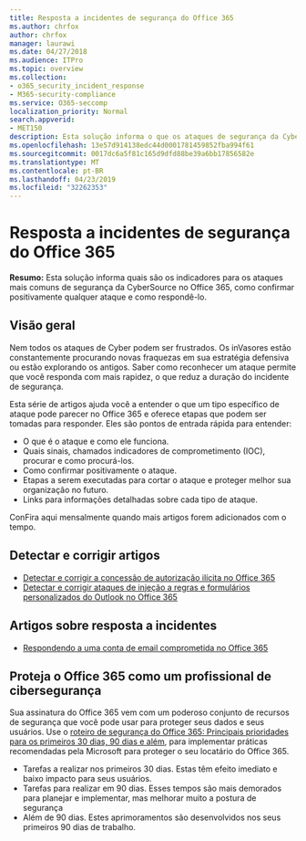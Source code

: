 ```yaml
---
title: Resposta a incidentes de segurança do Office 365
ms.author: chrfox
author: chrfox
manager: laurawi
ms.date: 04/27/2018
ms.audience: ITPro
ms.topic: overview
ms.collection:
- o365_security_incident_response
- M365-security-compliance
ms.service: O365-seccomp
localization_priority: Normal
search.appverid:
- MET150
description: Esta solução informa o que os ataques de segurança da Cyber mais comuns podem parecer no Office 365 e como respondê-los
ms.openlocfilehash: 13e57d914138edc44d0001781459852fba994f61
ms.sourcegitcommit: 0017dc6a5f81c165d9dfd88be39a6bb17856582e
ms.translationtype: MT
ms.contentlocale: pt-BR
ms.lasthandoff: 04/23/2019
ms.locfileid: "32262353"
---
```

# <a name="office-365-security-incident-response"></a>Resposta a incidentes de segurança do Office 365

 **Resumo:** Esta solução informa quais são os indicadores para os ataques mais comuns de segurança da CyberSource no Office 365, como confirmar positivamente qualquer ataque e como respondê-lo.
  
## <a name="overview"></a>Visão geral
Nem todos os ataques de Cyber podem ser frustrados. Os inVasores estão constantemente procurando novas fraquezas em sua estratégia defensiva ou estão explorando os antigos. Saber como reconhecer um ataque permite que você responda com mais rapidez, o que reduz a duração do incidente de segurança.

Esta série de artigos ajuda você a entender o que um tipo específico de ataque pode parecer no Office 365 e oferece etapas que podem ser tomadas para responder. Eles são pontos de entrada rápida para entender:
 
- O que é o ataque e como ele funciona.
- Quais sinais, chamados indicadores de comprometimento (IOC), procurar e como procurá-los.
- Como confirmar positivamente o ataque.
- Etapas a serem executadas para cortar o ataque e proteger melhor sua organização no futuro.
- Links para informações detalhadas sobre cada tipo de ataque.

ConFira aqui mensalmente quando mais artigos forem adicionados com o tempo.

## <a name="detect-and-remediate-articles"></a>Detectar e corrigir artigos

- [Detectar e corrigir a concessão de autorização ilícita no Office 365](detect-and-remediate-illicit-consent-grants.md)
- [Detectar e corrigir ataques de injeção a regras e formulários personalizados do Outlook no Office 365](detect-and-remediate-outlook-rules-forms-attack.md)
 
## <a name="incident-response-articles"></a>Artigos sobre resposta a incidentes

- [Respondendo a uma conta de email comprometida no Office 365](responding-to-a-compromised-email-account.md)

## <a name="secure-office-365-like-a-cybersecurity-pro"></a>Proteja o Office 365 como um profissional de cibersegurança
Sua assinatura do Office 365 vem com um poderoso conjunto de recursos de segurança que você pode usar para proteger seus dados e seus usuários.  Use o [roteiro de segurança do Office 365: Principais prioridades para os primeiros 30 dias, 90 dias e além](https://support.office.com/article/Office-365-security-roadmap-Top-priorities-for-the-first-30-days-90-days-and-beyond-28c86a1c-e4dd-4aad-a2a6-c768a21cb352), para implementar práticas recomendadas pela Microsoft para proteger o seu locatário do Office 365.
- Tarefas a realizar nos primeiros 30 dias.  Estas têm efeito imediato e baixo impacto para seus usuários.
- Tarefas para realizar em 90 dias. Esses tempos são mais demorados para planejar e implementar, mas melhorar muito a postura de segurança
- Além de 90 dias. Estes aprimoramentos são desenvolvidos nos seus primeiros 90 dias de trabalho.






